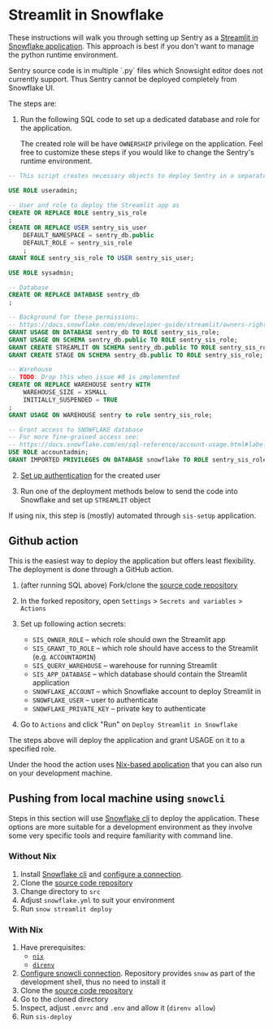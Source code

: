 # Streamlit in Snowflake
<!-- Disable rules: -->
<!-- - Inline HTML since mdbook uses that for macros -->

<!-- markdownlint-disable MD033 -->

These instructions will walk you through setting up Sentry as a [Streamlit in
Snowflake application][about-sis]. This approach is best if you don't want to
manage the python runtime environment.

<div class="warning">
Sentry source code is in multiple `.py` files which Snowsight editor does not
currently support. Thus Sentry cannot be deployed completely from Snowflake UI.
</div>

<!-- TODO: snowgit streamlit setup when available -->

The steps are:

1. Run the following SQL code to set up a dedicated database and role for the application.

    The created role will be have `OWNERSHIP` privilege on the application. Feel
    free to customize these steps if you would like to change the Sentry's
    runtime environment.

<!-- COMMENTs are removed since they contain CD-specific variables -->
<!-- `$ cat ../../../../nix/apps/sis/setup.sql | grep -v COMMENT` as sql -->

```sql
-- This script creates necessary objects to deploy Sentry in a separate database as a user with limited privileges.

USE ROLE useradmin;

-- User and role to deploy the Streamlit app as
CREATE OR REPLACE ROLE sentry_sis_role
;
CREATE OR REPLACE USER sentry_sis_user
    DEFAULT_NAMESPACE = sentry_db.public
    DEFAULT_ROLE = sentry_sis_role
    ;
GRANT ROLE sentry_sis_role TO USER sentry_sis_user;

USE ROLE sysadmin;

-- Database
CREATE OR REPLACE DATABASE sentry_db
;

-- Background for these permissions:
-- https://docs.snowflake.com/en/developer-guide/streamlit/owners-rights#about-app-creation
GRANT USAGE ON DATABASE sentry_db TO ROLE sentry_sis_role;
GRANT USAGE ON SCHEMA sentry_db.public TO ROLE sentry_sis_role;
GRANT CREATE STREAMLIT ON SCHEMA sentry_db.public TO ROLE sentry_sis_role;
GRANT CREATE STAGE ON SCHEMA sentry_db.public TO ROLE sentry_sis_role;

-- Warehouse
-- TODO: Drop this when issue #8 is implemented
CREATE OR REPLACE WAREHOUSE sentry WITH
    WAREHOUSE_SIZE = XSMALL
    INITIALLY_SUSPENDED = TRUE
;
GRANT USAGE ON WAREHOUSE sentry to role sentry_sis_role;

-- Grant access to SNOWFLAKE database
-- For more fine-grained access see:
-- https://docs.snowflake.com/en/sql-reference/account-usage.html#label-enabling-usage-for-other-roles
USE ROLE accountadmin;
GRANT IMPORTED PRIVILEGES ON DATABASE snowflake TO ROLE sentry_sis_role;

```

<!-- markdownlint-disable MD029 -->
2. [Set up authentication][keypair] for the created user

3. Run one of the deployment methods below to send the code into Snowflake and
   set up `STREAMLIT` object
<!-- markdownlint-enable MD029 -->

If using nix, this step is (mostly) automated through `sis-setUp` application.

## Github action

This is the easiest way to deploy the application but offers least flexibility.
The deployment is done through a GitHub action.

1. (after running SQL above) Fork/clone the [source code repository][src]
2. In the forked repository, open `Settings` > `Secrets and variables` >
   `Actions`
3. Set up following action secrets:

    - `SIS_OWNER_ROLE` – which role should own the Streamlit app
    - `SIS_GRANT_TO_ROLE` – which role should have access to the Streamlit
(e.g. `ACCOUNTADMIN`)
    - `SIS_QUERY_WAREHOUSE` – warehouse for running Streamlit
    - `SIS_APP_DATABASE` – which database should contain the Streamlit
      application
    - `SNOWFLAKE_ACCOUNT` – which Snowflake account to deploy Streamlit in
    - `SNOWFLAKE_USER` – user to authenticate
    - `SNOWFLAKE_PRIVATE_KEY` – private key to authenticate

4. Go to `Actions` and click "Run" on `Deploy Streamlit in Snowflake`

The steps above will deploy the application and grant USAGE on it to a specified
role.

Under the hood the action uses [Nix-based application](#with-nix) that you can
also run on your development machine.

## Pushing from local machine using `snowcli`

Steps in this section will use [Snowflake cli][snowcli] to deploy the
application. These options are more suitable for a development environment as
they involve some very specific tools and require familiarity with command line.

### Without Nix

1. Install [Snowflake cli][snow-install] and [configure a
   connection][snow-conf].
2. Clone the [source code repository][src]
3. Change directory to `src`
4. Adjust `snowflake.yml` to suit your environment
5. Run `snow streamlit deploy`

### With Nix

1. Have prerequisites:
    - [`nix`](https://nixos.org)
    - [`direnv`](https://direnv.net/)
2. [Configure snowcli connection][snow-conf]. Repository provides `snow` as part
   of the development shell, thus no need to install it
3. Clone the [source code repository][src]
4. Go to the cloned directory
5. Inspect, adjust `.envrc` and `.env` and allow it (`direnv allow`)
6. Run `sis-deploy`

[about-sis]: https://docs.snowflake.com/en/developer-guide/streamlit/about-streamlit
[src]: https://github.com/Snowflake-Labs/Sentry
[snowcli]: https://github.com/Snowflake-Labs/snowflake-cli
[snow-install]: https://docs.snowflake.com/developer-guide/snowflake-cli-v2/installation/installation
[snow-conf]: https://docs.snowflake.com/en/developer-guide/snowflake-cli-v2/connecting/specify-credentials
[keypair]: https://docs.snowflake.com/en/user-guide/key-pair-auth
